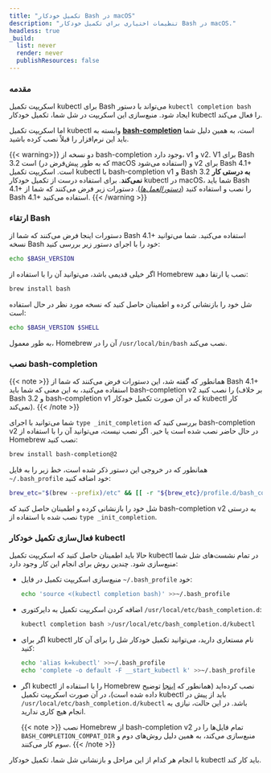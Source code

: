 ```yaml
---
title: "تکمیل خودکار Bash در macOS"
description: "تنظیمات اختیاری برای تکمیل خودکار Bash در macOS."
headless: true
_build:
  list: never
  render: never
  publishResources: false
---
```


### مقدمه

اسکریپت تکمیل kubectl برای Bash می‌تواند با دستور `kubectl completion bash` ایجاد شود.
منبع‌سازی این اسکریپت در شل شما، تکمیل خودکار kubectl را فعال می‌کند.

اما اسکریپت تکمیل kubectl وابسته به
[**bash-completion**](https://github.com/scop/bash-completion)
است، به همین دلیل شما باید این نرم‌افزار را قبلاً نصب کرده باشید.

{{< warning>}}
دو نسخه از bash-completion وجود دارد، v1 و v2. V1 برای Bash 3.2 است
(که به طور پیش‌فرض در macOS استفاده می‌شود) و v2 برای Bash 4.1+ است.
اسکریپت تکمیل kubectl با bash-completion v1 و Bash 3.2 **به درستی کار نمی‌کند**.
برای استفاده درست از تکمیل خودکار kubectl در macOS، شما باید Bash 4.1+ را نصب و استفاده کنید
([*دستورالعمل‌ها*](https://itnext.io/upgrading-bash-on-macos-7138bd1066ba)).
دستورات زیر فرض می‌کنند که شما از Bash 4.1+ استفاده می‌کنید.
{{< /warning >}}

### ارتقاء Bash

دستورات اینجا فرض می‌کنند که شما از Bash 4.1+ استفاده می‌کنید. شما می‌توانید نسخه Bash خود را با اجرای دستور زیر بررسی کنید:

```bash
echo $BASH_VERSION
```

اگر خیلی قدیمی باشد، می‌توانید آن را با استفاده از Homebrew نصب یا ارتقا دهید:

```bash
brew install bash
```

شل خود را بازنشانی کرده و اطمینان حاصل کنید که نسخه مورد نظر در حال استفاده است:

```bash
echo $BASH_VERSION $SHELL
```

به طور معمول، Homebrew آن را در `/usr/local/bin/bash` نصب می‌کند.

### نصب bash-completion

{{< note >}}
همانطور که گفته شد، این دستورات فرض می‌کنند که شما از Bash 4.1+ استفاده می‌کنید، به این معنی که شما باید bash-completion v2 را نصب کنید
(بر خلاف Bash 3.2 و bash-completion v1 که در آن صورت تکمیل خودکار kubectl کار نمی‌کند).
{{< /note >}}

شما می‌توانید با اجرای `type _init_completion` بررسی کنید که bash-completion v2 در حال حاضر نصب شده است یا خیر.
اگر نصب نیست، می‌توانید آن را با استفاده از Homebrew نصب کنید:

```bash
brew install bash-completion@2
```

همانطور که در خروجی این دستور ذکر شده است، خط زیر را به فایل `~/.bash_profile` خود اضافه کنید:

```bash
brew_etc="$(brew --prefix)/etc" && [[ -r "${brew_etc}/profile.d/bash_completion.sh" ]] && . "${brew_etc}/profile.d/bash_completion.sh"
```

شل خود را بازنشانی کرده و اطمینان حاصل کنید که bash-completion v2 به درستی نصب شده با استفاده از `type _init_completion`.

### فعال‌سازی تکمیل خودکار kubectl

حالا باید اطمینان حاصل کنید که اسکریپت تکمیل kubectl در تمام نشست‌های شل شما منبع‌سازی شود. چندین روش برای انجام این کار وجود دارد:

- منبع‌سازی اسکریپت تکمیل در فایل `~/.bash_profile` خود:

    ```bash
    echo 'source <(kubectl completion bash)' >>~/.bash_profile
    ```

- اضافه کردن اسکریپت تکمیل به دایرکتوری `/usr/local/etc/bash_completion.d`:

    ```bash
    kubectl completion bash >/usr/local/etc/bash_completion.d/kubectl
    ```

- اگر برای kubectl نام مستعاری دارید، می‌توانید تکمیل خودکار شل را برای آن کار کنید:

    ```bash
    echo 'alias k=kubectl' >>~/.bash_profile
    echo 'complete -o default -F __start_kubectl k' >>~/.bash_profile
    ```

- اگر kubectl را با استفاده از Homebrew نصب کرده‌اید (همانطور که
  [اینجا](/docs/tasks/tools/install-kubectl-macos/#install-with-homebrew-on-macos)
  توضیح داده شده است)،
  در آن صورت اسکریپت تکمیل kubectl باید از پیش در `/usr/local/etc/bash_completion.d/kubectl` باشد.
  در این حالت، نیازی به انجام هیچ کاری ندارید.

   {{< note >}}
   نصب Homebrew از bash-completion v2 تمام فایل‌ها را در
   `BASH_COMPLETION_COMPAT_DIR` منبع‌سازی می‌کند، به همین دلیل روش‌های دوم و سوم کار می‌کنند.
   {{< /note >}}

با انجام هر کدام از این مراحل و بازنشانی شل شما، تکمیل خودکار kubectl باید کار کند.
